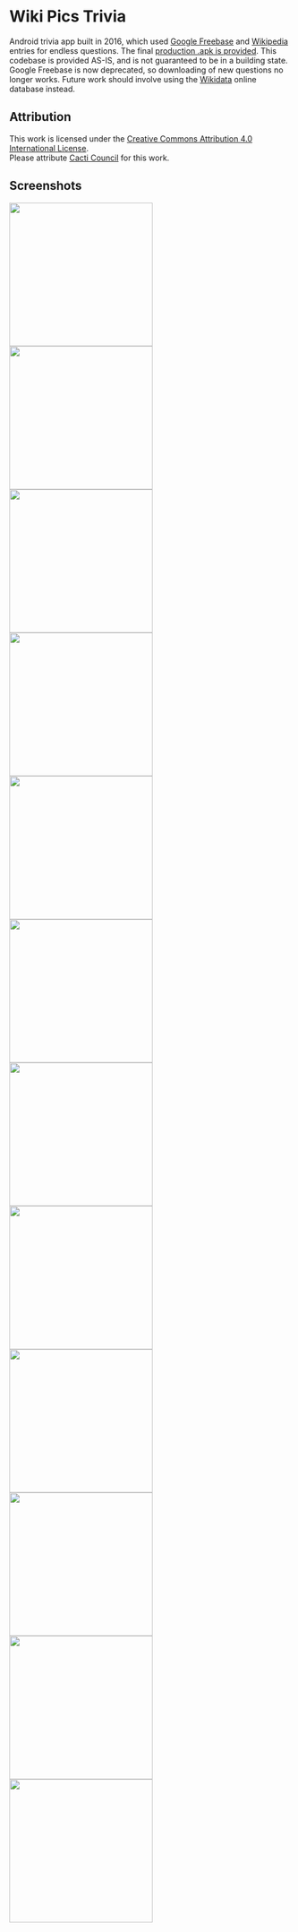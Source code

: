 # Wiki Pics Trivia

Android trivia app built in 2016, which used [Google Freebase](https://en.wikipedia.org/wiki/Freebase) and [Wikipedia](https://www.wikipedia.org) entries for endless questions. The final [production .apk is provided](/final/wikipics.apk). This codebase is provided AS-IS, and is not guaranteed to be in a building state. Google Freebase is now deprecated, so downloading of new questions no longer works. Future work should involve using the [Wikidata](https://en.wikipedia.org/wiki/Wikidata) online database instead.

## Attribution  
This work is licensed under the [Creative Commons Attribution 4.0 International License](http://creativecommons.org/licenses/by/4.0/).  
Please attribute [Cacti Council](https://www.cacticouncil.org) for this work.

## Screenshots

<img src="/final/screen1.jpg" width=256> <img src="/final/screen2.jpg" width=256> <img src="/final/screen3.jpg" width=256>  
<img src="/final/screen4.jpg" width=256> <img src="/final/screen5.jpg" width=256> <img src="/final/screen6.jpg" width=256>  
<img src="/final/screen7.jpg" width=256> <img src="/final/screen8.jpg" width=256> <img src="/final/screen9.jpg" width=256>  
<img src="/final/screen10.jpg" width=256> <img src="/final/screen11.jpg" width=256> <img src="/final/screen12.jpg" width=256>  

